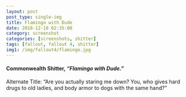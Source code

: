 ```yaml
---
layout: post
post_type: single-img
title: Flamingo with Dude
date: 2018-12-18 02:35:00
category: screenshot
categories: [screenshots, shitter]
tags: [fallout, fallout 4, shitter]
img1: /img/fallout4/flamingo.jpg
---
```

#### Commonwealth Shitter, *“Flamingo with Dude.”*

Alternate Title: “Are you actually staring me down? You, who gives hard drugs to old ladies, and body armor to dogs with the same hand?”
